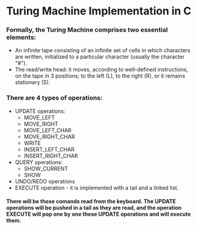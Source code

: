 # Turing Machine Implementation in C #

### Formally, the Turing Machine comprises two essential elements: ###
- An infinite tape consisting of an infinite set of cells in which characters are written, initialized to a particular character (usually the character "#").
- The read/write head: it moves, according to well-defined instructions, on the tape in 3 positions; to the left (L), to the right (R), or it remains stationary (S).

### There are 4 types of operations: ###
- UPDATE operations:
  - MOVE_LEFT
  - MOVE_RIGHT
  - MOVE_LEFT_CHAR
  - MOVE_RIGHT_CHAR
  - WRITE
  - INSERT_LEFT_CHAR
  - INSERT_RIGHT_CHAR
- QUERY operations:
  - SHOW_CURRENT
  - SHOW
- UNDO/REDO operations
- EXECUTE operation - it is implemented with a tail and a linked list.

#### There will be those comands read from the keyboard. The UPDATE operations will be pushed in a tail as they are read, and the operation EXECUTE will pop one by one these UPDATE operations and will execute them. ####



